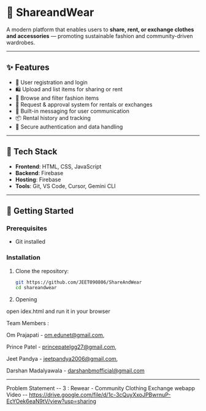 # 👗 ShareandWear

A modern platform that enables users to **share, rent, or exchange clothes and accessories** — promoting sustainable fashion and community-driven wardrobes.

---

## ✨ Features

- 👤 User registration and login  
- 🛍️ Upload and list items for sharing or rent  
- 🔎 Browse and filter fashion items  
- 📩 Request & approval system for rentals or exchanges  
- 💬 Built-in messaging for user communication  
- 📦 Rental history and tracking  
- 🔐 Secure authentication and data handling  

---

## 🧰 Tech Stack

- **Frontend**: HTML, CSS, JavaScript 
- **Backend**: Firebase   
- **Hosting**: Firebase 
- **Tools**: Git, VS Code, Cursor, Gemini CLI

---

## 🚀 Getting Started

### Prerequisites

- Git installed

### Installation

1. Clone the repository:

   ```bash
   git https://github.com/JEET090806/ShareAndWear
   cd shareandwear

2. Opening

open idex.html and run it in your browser


Team Members :

Om Prajapati - om.edunet@gmail.com,

Prince Patel - princepatelgg27@gmail.com, 
  
Jeet Pandya - jeetpandya2006@gmail.com,
   
Darshan Madalyawala - darshanbmofficial@gmail.com

---

Problem Statement -- 3 : Rewear - Community Clothing Exchange webapp
Video -- https://drive.google.com/file/d/1c-3cQuyXxoJPBwrnuP-EcYOek6eaN9tV/view?usp=sharing
